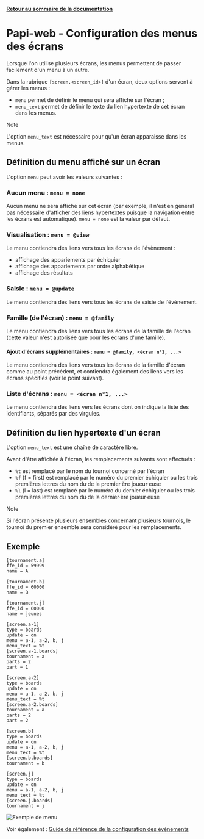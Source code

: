**[Retour au sommaire de la documentation](../README.md)**

# Papi-web - Configuration des menus des écrans

Lorsque l'on utilise plusieurs écrans, les menus permettent de passer facilement d'un menu à un autre.

Dans la rubrique `[screen.<screen_id>]` d'un écran, deux options servent à gérer les menus :
- `menu` permet de définir le menu qui sera affiché sur l'écran ;
- `menu_text` permet de définir le texte du lien hypertexte de cet écran dans les menus.

> [!NOTE]
> L'option `menu_text` est nécessaire pour qu'un écran apparaisse dans les menus.

## Définition du menu affiché sur un écran

L'option `menu` peut avoir les valeurs suivantes :

### Aucun menu : `menu = none`

Aucun menu ne sera affiché sur cet écran (par exemple, il n'est en général pas nécessaire d'afficher des liens hypertextes puisque la navigation entre les écrans est automatique). `menu = none` est la valeur par défaut.

### Visualisation : `menu = @view`

Le menu contiendra des liens vers tous les écrans de l'évènement :
- affichage des appariements par échiquier
- affichage des appariements par ordre alphabétique
- affichage des résultats

### Saisie : `menu = @update`

Le menu contiendra des liens vers tous les écrans de saisie de l'évènement.

### Famille (de l'écran) : `menu = @family`

Le menu contiendra des liens vers tous les écrans de la famille de l'écran (cette valeur n'est autorisée que pour les écrans d'une famille).

#### Ajout d'écrans supplémentaires : `menu = @family, <écran n°1, ...>`

Le menu contiendra des liens vers tous les écrans de la famille d'écran comme au point précédent, et contiendra également des liens vers les écrans spécifiés (voir le point suivant).

### Liste d'écrans : `menu = <écran n°1, ...>`

Le menu contiendra des liens vers les écrans dont on indique la liste des identifiants, séparés par des virgules.

## Définition du lien hypertexte d'un écran

L'option `menu_text` est une chaîne de caractère libre.

Avant d'être affichée à l'écran, les remplacements suivants sont effectués :
- `%t` est remplacé par le nom du tournoi concerné par l'écran
- `%f` (f = first) est remplacé par le numéro du premier échiquier ou les trois premières lettres du nom du·de la premier·ère joueur·euse
- `%l` (l = last) est remplacé par le numéro du dernier échiquier ou les trois premières lettres du nom du·de la dernier·ère joueur·euse

> [!NOTE]
> Si l'écran présente plusieurs ensembles concernant plusieurs tournois, le tournoi du premier ensemble sera considéré pour les remplacements.

## Exemple

```
[tournament.a]
ffe_id = 59999
name = A

[tournament.b]
ffe_id = 60000
name = B

[tournament.j]
ffe_id = 60000
name = jeunes

[screen.a-1]
type = boards
update = on
menu = a-1, a-2, b, j
menu_text = %t
[screen.a-1.boards]
tournament = a
parts = 2
part = 1

[screen.a-2]
type = boards
update = on
menu = a-1, a-2, b, j
menu_text = %t
[screen.a-2.boards]
tournament = a
parts = 2
part = 2

[screen.b]
type = boards
update = on
menu = a-1, a-2, b, j
menu_text = %t
[screen.b.boards]
tournament = b

[screen.j]
type = boards
update = on
menu = a-1, a-2, b, j
menu_text = %t
[screen.j.boards]
tournament = j
```

![Exemple de menu](images/menus-3.jpg)

Voir également : [Guide de référence de la configuration des évènements](40-ref.md)

